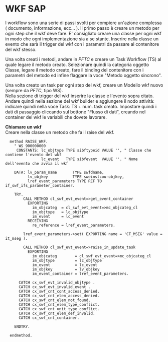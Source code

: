 <h1>WKF SAP</h1>

I workflow sono una serie di passi svolti per compiere un'azione complessa ( documento, informazione, ecc... ).
Il primo passo è creare un metodo per ogni step che il wkf deve fare. E' consigliato creare una classe per ogni wkf in modo che ogni implementazione sia a se stante. Inserire nella classe un evento che sarà il trigger del wkf con i parametri da passare al contenitore del wkf stesso.

Una volta creati i metodi, andare in *PFTC* e creare un Task Workflow (TS) al quale legare il metodo creato.
Selezionare quindi la categoria oggetto Classe, legare il metodo creato, fare il binding del contenitore con i parametri del metodo ed infine flaggare la voce "Metodo oggetto sincrono".

Una volta creato un task per ogni step del wkf, creare un Modello wkf nuovo (sempre da *PFTC*, tipo WS).   
Nella sezione di trigger del wkf inserire la classe e l'evento sopra citato.   
Andare quindi nella sezione del wkf builder e aggiungere il nodo attività: indicare quindi nella voce Task: TS + num. task creato.
Impostare quindi i dati di passaggio cliccando sul bottone "Flusso di dati", creando nel container del wkf le variabili che dovete lavorare.

**Chiamare un wkf**   
Creare nella classe un metodo che fa il raise del wkf.   
```abap
  method RAISE_WKF.
    " WS 900000000
     CONSTANTS: lc_objtype TYPE sibftypeid VALUE '', " Classe che contiene l'evento del wkf
                lc_event   TYPE sibfevent  VALUE ''. " Nome dell'evento che avvia il wkf

    DATA: lv_param_name       TYPE swfdname,
          lv_objkey           TYPE sweinstcou-objkey,
          lref_event_parameters TYPE REF TO if_swf_ifs_parameter_container.

    TRY.
        CALL METHOD cl_swf_evt_event=>get_event_container
          EXPORTING
            im_objcateg  = cl_swf_evt_event=>mc_objcateg_cl
            im_objtype   = lc_objtype
            im_event     = lc_event
          RECEIVING
            re_reference = lref_event_parameters.

        lref_event_parameters->set( EXPORTING name = 'CT_MSEG' value = it_mseg ).

        CALL METHOD cl_swf_evt_event=>raise_in_update_task
          EXPORTING
            im_objcateg        = cl_swf_evt_event=>mc_objcateg_cl
            im_objtype         = lc_objtype
            im_event           = lc_event
            im_objkey          = lv_objkey
            im_event_container = lref_event_parameters.

      CATCH cx_swf_evt_invalid_objtype .
      CATCH cx_swf_evt_invalid_event .
      CATCH cx_swf_cnt_cont_access_denied.
      CATCH cx_swf_cnt_elem_access_denied.
      CATCH cx_swf_cnt_elem_not_found.
      CATCH cx_swf_cnt_elem_type_conflict.
      CATCH cx_swf_cnt_unit_type_conflict.
      CATCH cx_swf_cnt_elem_def_invalid.
      CATCH cx_swf_cnt_container.

    ENDTRY.

  endmethod.
```

